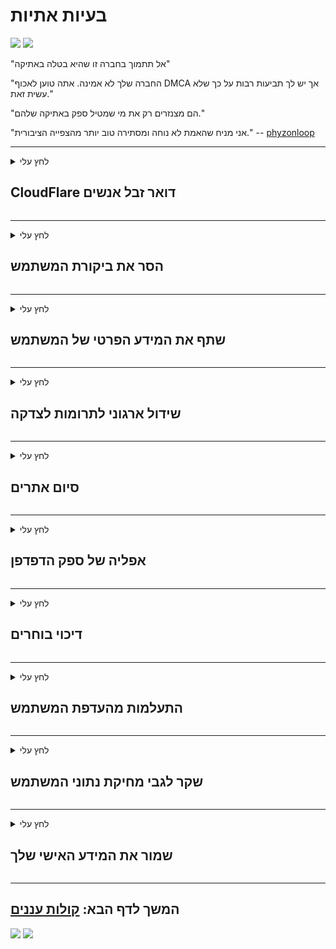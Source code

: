 # בעיות אתיות

![](https://codeberg.org/crimeflare/cloudflare-tor/media/branch/master/image/itsreallythatbad.jpg)
![](https://codeberg.org/crimeflare/cloudflare-tor/media/branch/master/image/telegram/c81238387627b4bfd3dcd60f56d41626.jpg)

"אל תתמוך בחברה זו שהיא בטלה באתיקה"

"החברה שלך לא אמינה. אתה טוען לאכוף DMCA אך יש לך תביעות רבות על כך שלא עשית זאת."

"הם מצנזרים רק את מי שמטיל ספק באתיקה שלהם."

"אני מניח שהאמת לא נוחה ומסתירה טוב יותר מהצפייה הציבורית."  -- [phyzonloop](https://twitter.com/phyzonloop)


---


<details>
<summary>לחץ עלי

## CloudFlare דואר זבל אנשים
</summary>


Cloudflare שולח דוא"ל ספאם למשתמשים שאינם Cloudflare.

- שלח דוא"ל רק למנויים שהצטרפו
- כאשר המשתמש אומר "עצור", הפסיק לשלוח דוא"ל

זה כזה פשוט. אבל לענן זה לא אכפת.
Cloudflare מסר כי השימוש בשירותם יכול לעצור את כל הדוארסים והתוקפים.
כיצד נוכל לעצור את Cloudflare מבלי להפעיל את Cloudflare?


| 🖼 | 🖼 |
| --- | --- |
| ![](https://codeberg.org/crimeflare/cloudflare-tor/media/branch/master/image/cfspam01.jpg) | ![](https://codeberg.org/crimeflare/cloudflare-tor/media/branch/master/image/cfspam03.jpg) |
| ![](https://codeberg.org/crimeflare/cloudflare-tor/media/branch/master/image/cfspam02.jpg) | ![](https://codeberg.org/crimeflare/cloudflare-tor/media/branch/master/image/cfspambrittany.jpg)<br>![](https://codeberg.org/crimeflare/cloudflare-tor/media/branch/master/image/cfspamtwtr.jpg) |

</details>

---

<details>
<summary>לחץ עלי

## הסר את ביקורת המשתמש
</summary>


מצנזר ביקורות שליליות בענן.
אם אתה מפרסם טקסט נגד Cloudflare בטוויטר, יש לך סיכוי לקבל תשובה מעובד Cloudflare בהודעה "לא, זה לא".
אם אתה מפרסם ביקורת שלילית באתר ביקורת כלשהו, ​​הם ינסו לצנזר אותו.


| 🖼 | 🖼 |
| --- | --- |
| ![](https://codeberg.org/crimeflare/cloudflare-tor/media/branch/master/image/cfcenrev_01.jpg)<br>![](https://codeberg.org/crimeflare/cloudflare-tor/media/branch/master/image/cfcenrev_02.jpg) | ![](https://codeberg.org/crimeflare/cloudflare-tor/media/branch/master/image/cfcenrev_03.jpg) |

</details>

---

<details>
<summary>לחץ עלי

## שתף את המידע הפרטי של המשתמש
</summary>


ב- Cloudflare יש בעיית הטרדה מסיבית.
Cloudflare משתף מידע אישי של מי שמתלונן על אתרים מתארחים.
לפעמים הם מבקשים ממך לספק את תעודת הזהות האמיתית שלך.
אם אינך רוצה להתנכל, להתנפל עליו, להחליף או להרוג, מוטב שתתרחק מאתרי Cloudflared.


| 🖼 | 🖼 |
| --- | --- |
| ![](https://codeberg.org/crimeflare/cloudflare-tor/media/branch/master/image/cfdox_what.jpg) | ![](https://codeberg.org/crimeflare/cloudflare-tor/media/branch/master/image/cfdox_swat.jpg) |
| ![](https://codeberg.org/crimeflare/cloudflare-tor/media/branch/master/image/cfdox_kill.jpg) | ![](https://codeberg.org/crimeflare/cloudflare-tor/media/branch/master/image/cfdox_threat.jpg) |
| ![](https://codeberg.org/crimeflare/cloudflare-tor/media/branch/master/image/cfdox_dox.jpg) | ![](https://codeberg.org/crimeflare/cloudflare-tor/media/branch/master/image/cfdox_ex1.jpg)<br>![](https://codeberg.org/crimeflare/cloudflare-tor/media/branch/master/image/cfdox_ex2.jpg) |

</details>

---

<details>
<summary>לחץ עלי

## שידול ארגוני לתרומות לצדקה
</summary>


CloudFlare מבקש תרומות לצדקה.
זה די מחריד שתאגיד אמריקני יבקש צדקה לצד עמותות שיש להם מטרות טובות.
אם אתה אוהב לחסום אנשים או לבזבז זמן של אנשים אחרים, אולי תרצה להזמין כמה פיצות לעובדי Cloudflare.


![](https://codeberg.org/crimeflare/cloudflare-tor/media/branch/master/image/cfdonate.jpg)

</details>

---

<details>
<summary>לחץ עלי

## סיום אתרים
</summary>


מה תעשה אם האתר שלך יירד פתאום?
יש דיווחים כי Cloudflare מוחק את תצורת המשתמש או מפסיק את השירות ללא כל אזהרה, בשקט.
אנו מציעים לך למצוא ספק טוב יותר.

![](https://codeberg.org/crimeflare/cloudflare-tor/media/branch/master/image/cftmnt.jpg)

</details>

---

<details>
<summary>לחץ עלי

## אפליה של ספק הדפדפן
</summary>


CloudFlare מעניקה יחס מועדף לאלה המשתמשים בפיירפוקס תוך מתן יחס עוין למשתמשים שאינם טור-דפדפן על פני טור.
משתמשי טור אשר מסרבים בצדק לבצע ג'אווה סקריפט ללא חינם זוכים גם הם לטיפול עוין.
אי-שוויון גישה זה הוא ניצול לרעה של ניטרליות ברשת וניצול לרעה של כוח.

![](https://codeberg.org/crimeflare/cloudflare-tor/media/branch/master/image/browdifftbcx.gif)

- משמאל: דפדפן טור, מימין: כרום. אותה כתובת IP.

![](https://codeberg.org/crimeflare/cloudflare-tor/media/branch/master/image/browserdiff.jpg)

- משמאל: דפדפן Javascript של דפדפן Tor מושבת, קובץ Cookie מופעל
- מימין: JavaScript Javascript מופעל, Cookie מושבת

![](https://codeberg.org/crimeflare/cloudflare-tor/media/branch/master/image/cfsiryoublocked.jpg)

- QuteBrowser (דפדפן מינורי) ללא Tor (IP של Clearnet)

| ***דפדפן*** | ***גישה לטיפול*** |
| --- | --- |
| Tor Browser (Javascript מופעל) | גישה מותרת |
| Firefox (Javascript מופעל) | גישה מושפלת |
| Chromium (Javascript מופעל) | גישה מושפלת |
| Chromium or Firefox (Javascript מושבת) | גישה נדחתה |
| Chromium or Firefox (העוגיה הושבתה) | גישה נדחתה |
| QuteBrowser | גישה נדחתה |
| lynx | גישה נדחתה |
| w3m | גישה נדחתה |
| wget | גישה נדחתה |


מדוע לא להשתמש בכפתור שמע כדי לפתור אתגר קל?

כן, יש כפתור שמע, אבל זה תמיד לא עובד מעל טור.
תקבל הודעה זו כשתלחץ עליה:

```
נסה שוב מאוחר יותר
ייתכן שהמחשב או הרשת שלך שולחים שאילתות אוטומטיות.
כדי להגן על המשתמשים שלנו, איננו יכולים לעבד את בקשתך ברגע זה.
לפרטים נוספים בקר בדף העזרה שלנו
```

</details>

---

<details>
<summary>לחץ עלי

## דיכוי בוחרים
</summary>


מצביעים במדינות ארה"ב נרשמים להצביע בסופו של דבר דרך אתר מזכיר המדינה במדינת מגוריהם.
משרדי מזכירות המדינה הנשלטים על ידי הרפובליקנים עוסקים בדיכוי המצביעים על ידי הקרנת אתר מזכיר המדינה באמצעות Cloudflare.
הטיפול העוין של Cloudflare במשתמשי טור, עמדת ה- MITM שלה כנקודת מעקב עולמית ריכוזית, ותפקידה המזיק בכללותו גורם לבוחרים פוטנציאליים להימנע מלהירשם.
ליברלים בפרט נוטים לאמץ פרטיות.
טפסי הרשמה של בוחרים אוספים מידע רגיש אודות נטייתו הפוליטית של הבוחר, כתובת פיזית אישית, מספר תעודת זהות ותאריך לידה.
מרבית המדינות רק מייצגות תת-קבוצה של מידע זה באופן ציבורי, אך Cloudflare רואה את כל המידע הזה כאשר מישהו נרשם להצביע.

שים לב כי רישום הנייר אינו עוקף את Cloudflare מכיוון שמזכיר עובדי עובדי הזנת נתוני המדינה ככל הנראה ישתמש באתר Cloudflare בכדי להזין את הנתונים.

| 🖼 | 🖼 |
| --- | --- |
| ![](https://codeberg.org/crimeflare/cloudflare-tor/media/branch/master/image/cfvotm_01.jpg) | ![](https://codeberg.org/crimeflare/cloudflare-tor/media/branch/master/image/cfvotm_02.jpg) |

- Change.org הוא אתר מפורסם לאיסוף קולות ולנקיטת פעולות.
“אנשים בכל מקום פותחים בקמפיינים, מגייסים תומכים ופועלים עם מקבלי החלטות כדי להניע פתרונות.”
לרוע המזל, אנשים רבים אינם יכולים לצפות ב-.org בכלל בגלל המסנן האגרסיבי של Cloudflare.
הם נחסמים מלחתום על העצומה, ובכך להוציא אותם מהליך דמוקרטי.
שימוש בפלטפורמה אחרת שאינה מעורפלת בענן, כגון OpenPetition, עוזר לתקן את הבעיה.

| 🖼 | 🖼 |
| --- | --- |
| ![](https://codeberg.org/crimeflare/cloudflare-tor/media/branch/master/image/changeorgasn.jpg) | ![](https://codeberg.org/crimeflare/cloudflare-tor/media/branch/master/image/changeorgtor.jpg) |

- "הפרויקט האתונאי" של Cloudflare מציע הגנה חופשית ברמת הארגון לאתרי בחירות ממלכתיים ומקומיים.
הם אמרו כי "בוחריהם יכולים לגשת למידע על בחירות ורישום בוחרים", אך זהו שקר מכיוון שאנשים רבים אינם יכולים כלל לגלוש באתר.

</details>

---

<details>
<summary>לחץ עלי

## התעלמות מהעדפת המשתמש
</summary>


אם תבטל את הסכמתך למשהו, אתה מצפה שלא תקבל שום דוא"ל לגביו.
Cloudflare מתעלמים מהעדפת המשתמש ומשתפים נתונים עם חברות צד ג 'ללא הסכמת הלקוח.
אם אתה משתמש בתוכנית החינמית שלהם, לפעמים הם שולחים אליך דוא"ל ומבקשים לקנות מנוי חודשי.

![](https://codeberg.org/crimeflare/cloudflare-tor/media/branch/master/image/cfviopl_tp.jpg)

</details>

---

<details>
<summary>לחץ עלי

## שקר לגבי מחיקת נתוני המשתמש
</summary>


על פי הבלוג של הלקוח לשעבר ב- Cloudflare, Cloudflare משקרת על מחיקת חשבונות.
בימינו חברות רבות שומרות את הנתונים שלך לאחר שסגרת או הסרת את חשבונך.
רוב החברות הטובות אכן מזכירות זאת במדיניות הפרטיות שלהן.
פרפר ענן? לא.

```
2019-08-05 CloudFlare שלחה לי אישור שהסירו את חשבוני.
2019-10-02 קיבלתי דוא"ל מ- CloudFlare "כי אני לקוח"
```

Cloudflare לא ידע על המילה "הסר".
אם זה באמת מוסר, מדוע לקוח לשעבר זה קיבל דוא"ל?
הוא ציין כי מדיניות הפרטיות של Cloudflare אינה מציינת זאת.

```
מדיניות הפרטיות החדשה שלהם לא מזכירה שמירה על נתונים במשך שנה.
```

![](https://codeberg.org/crimeflare/cloudflare-tor/media/branch/master/image/cfviopl_notdel.jpg)

איך אתה יכול לסמוך על Cloudflare אם מדיניות הפרטיות שלהם היא LIE?

</details>

---

<details>
<summary>לחץ עלי

## שמור את המידע האישי שלך
</summary>


מחיקת חשבון Cloudflare היא ברמה קשה.

```
הגיש כרטיס תמיכה באמצעות הקטגוריה "חשבון",
ולבקש מחיקת חשבון בגוף ההודעות.
אסור שיהיו לך תחומים או כרטיסי אשראי מחוברים לחשבונך לפני שתבקש למחוק.
```

תקבל דוא"ל אישור זה.

![](https://codeberg.org/crimeflare/cloudflare-tor/media/branch/master/image/cf_deleteandkeep.jpg)

"התחלנו לעבד את בקשת המחיקה שלך" אך "נמשיך לאחסן את המידע האישי שלך".

האם אתה יכול "לסמוך" על זה?

</details>

---

## המשך לדף הבא:   [קולות עננים](../PEOPLE.md)

![](https://codeberg.org/crimeflare/cloudflare-tor/media/branch/master/image/freemoldybread.jpg)
![](https://codeberg.org/crimeflare/cloudflare-tor/media/branch/master/image/cfisnotanoption.jpg)
